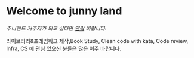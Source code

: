 # Welcome to **junny land**

*주니랜드 거주자가 되고 싶다면 [연락](https://open.kakao.com/o/shzenX3d) 바랍니다.* 

라이브러리&프레임워크 제작,Book Study, Clean code with kata, Code review, Infra, CS 에 관심 있으신 분들은 많은 이주 바랍니다.
